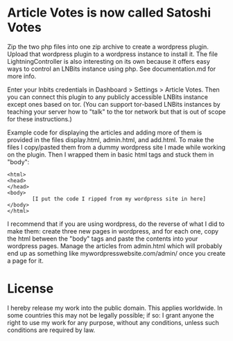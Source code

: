 # Article Votes is now called Satoshi Votes

Zip the two php files into one zip archive to create a wordpress plugin. Upload that wordpress plugin to a wordpress instance to install it. The file LightningController is also interesting on its own because it offers easy ways to control an LNBits instance using php. See documentation.md for more info.

Enter your lnbits credentials in Dashboard > Settings > Article Votes. Then you can connect this plugin to any publicly accessible LNBits instance except ones based on tor. (You can support tor-based LNBits instances by teaching your server how to "talk" to the tor network but that is out of scope for these instructions.)

Example code for displaying the articles and adding more of them is provided in the files display.html, admin.html, and add.html. To make the files I copy/pasted them from a dummy wordpress site I made while working on the plugin. Then I wrapped them in basic html tags and stuck them in "body":

```
<html>
<head>
</head>
<body>
        [I put the code I ripped from my wordpress site in here]
</body>
</html>
```

I recommend that if you are using wordpress, do the reverse of what I did to make them: create three new pages in wordpress, and for each one, copy the html between the "body" tags and paste the contents into your wordpress pages. Manage the articles from admin.html which will probably end up as something like mywordpresswebsite.com/admin/ once you create a page for it.

# License

I hereby release my work into the public domain. This applies worldwide.
In some countries this may not be legally possible; if so:
I grant anyone the right to use my work for any purpose, without any conditions, unless such conditions are required by law.
